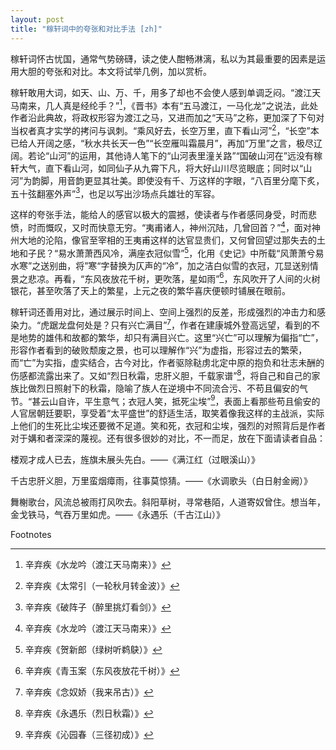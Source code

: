 ```yaml
---
layout: post
title: "稼轩词中的夸张和对比手法 [zh]"
---
```


稼轩词怀古忧国，通常气势磅礴，读之使人酣畅淋漓，私以为其最重要的因素是运用大胆的夸张和对比。本文将试举几例，加以赏析。

稼轩敢用大词，如天、山、万、千，用多了却也不会使人感到单调乏闷。“渡江天马南来，几人真是经纶手？”[^1]，《晋书》本有“五马渡江，一马化龙”之说法，此处作者沿此典故，将政权形容为渡江之马，又进而加之“天马”之称，更加深了下句对当权者真才实学的拷问与讽刺。“乘风好去，长空万里，直下看山河”[^2]，“长空”本已给人开阔之感，“秋水共长天一色”“长空雁叫霜晨月”，再加“万里”之言，极尽辽阔。若论“山河”的运用，其他诗人笔下的“山河表里潼关路”“国破山河在”远没有稼轩大气，直下看山河，如同仙子从九霄下凡，将大好山川尽览眼底；同时以“山河”为韵脚，用音韵更显其壮美。即使没有千、万这样的字眼，“八百里分麾下炙，五十弦翻塞外声”[^3]，也足以写出沙场点兵雄壮的军容。

这样的夸张手法，能给人的感官以极大的震撼，使读者与作者感同身受，时而悲愤，时而慨叹，又时而快意无穷。“夷甫诸人，神州沉陆，几曾回首？”[^4]，面对神州大地的沦陷，像官至宰相的王夷甫这样的达官显贵们，又何曾回望过那失去的土地和子民？“易水萧萧西风冷，满座衣冠似雪”[^5]，化用《史记》中所载“风萧萧兮易水寒”之送别曲，将”寒“字替换为仄声的“冷”，加之洁白似雪的衣冠，兀显送别情景之悲凉。再看，“东风夜放花千树，更吹落，星如雨”[^6]，东风吹开了人间的火树银花，甚至吹落了天上的繁星，上元之夜的繁华喜庆便顿时铺展在眼前。

稼轩词还善用对比，通过展示时间上、空间上强烈的反差，形成强烈的冲击力和感染力。“虎踞龙盘何处是？只有兴亡满目”[^7]，作者在建康城外登高远望，看到的不是地势的雄伟和故都的繁华，却只有满目兴亡。这里“兴亡”可以理解为偏指“亡”，形容作者看到的破败颓废之景，也可以理解作“兴”为虚指，形容过去的繁荣，而“亡”为实指，虚实结合，古今对比，作者驱除鞑虏北定中原的抱负和壮志未酬的伤感都流露出来了。又如“烈日秋霜，忠肝义胆，千载家谱”[^8]，将自己和自己的家族比做烈日照射下的秋霜，隐喻了族人在逆境中不同流合污、不苟且偏安的气节。“甚云山自许，平生意气；衣冠人笑，抵死尘埃”[^9]，表面上看那些苟且偷安的人官居朝廷要职，享受着“太平盛世”的舒适生活，取笑着像我这样的主战派，实际上他们的生死比尘埃还要微不足道。笑和死，衣冠和尘埃，强烈的对照背后是作者对于媾和者深深的蔑视。还有很多很妙的对比，不一而足，放在下面请读者自品：

楼观才成人已去，旌旗未展头先白。——《满江红（过眼溪山）》

千古忠肝义胆，万里蛮烟瘴雨，往事莫惊猜。——《水调歌头（白日射金阙）》

舞榭歌台，风流总被雨打风吹去。斜阳草树，寻常巷陌，人道寄奴曾住。想当年，金戈铁马，气吞万里如虎。——《永遇乐（千古江山）》

Footnotes

[^1]: 辛弃疾《水龙吟（渡江天马南来）》
[^2]: 辛弃疾《太常引（一轮秋月转金波）》
[^3]: 辛弃疾《破阵子（醉里挑灯看剑）》
[^4]: 辛弃疾《水龙吟（渡江天马南来）》
[^5]: 辛弃疾《贺新郎（绿树听鹈鴃）》
[^6]: 辛弃疾《青玉案（东风夜放花千树）》
[^7]: 辛弃疾《念奴娇（我来吊古）》
[^8]: 辛弃疾《永遇乐（烈日秋霜）》
[^9]: 辛弃疾《沁园春（三径初成）》

